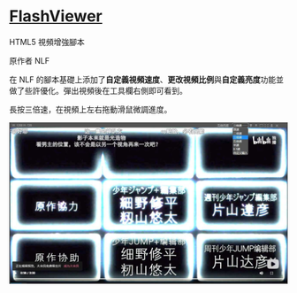 # [FlashViewer](https://github.com/hoothin/UserScripts/raw/master/FlashViewer-HTML5%20Video/flashViewer.user.js)
HTML5 視頻增強腳本

原作者 NLF

在 NLF 的腳本基礎上添加了**自定義視頻速度**、**更改視頻比例**與**自定義亮度**功能並做了些許優化。彈出視頻後在工具欄右側即可看到。

長按三倍速，在視頻上左右拖動滑鼠微調進度。

![showcase](showcase.jpg)
